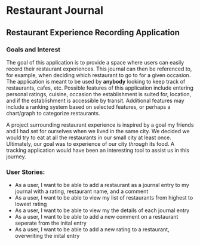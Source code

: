 # Restaurant Journal

## Restaurant Experience Recording Application

### Goals and Interest
The goal of this application is to provide a space 
where users can easily record their restaurant experiences.
This journal can then be referenced to, for example, when
deciding which restaurant to go to for a given occasion. The
application is meant to be used by **anybody** looking to keep track
of restaurants, cafes, etc. Possible features of this application 
include entering personal ratings, cuisine, occasion the establishment
is suited for, location, and if the establishment is 
accessible by transit. Additional features may include a ranking
system based on selected features, or perhaps a chart/graph to
categorize restaurants.

A project surrounding restaurant experience is inspired by a goal
my friends and I had set for ourselves when we lived in the same
city. We decided we would try to eat at all the restaurants 
in our small city at least once. Ultimately, our goal was to
experience of our city *through* its food. A tracking application 
would have been an interesting tool to assist us in this journey.

### User Stories:
- As a user, I want to be able to add a restaurant as a journal entry to my journal with a rating, restaurant name, and a comment
- As a user, I want to be able to view my list of restaurants from highest to lowest rating
- As a user, I want to be able to view my the details of each journal entry
- As a user, I want to be able to add a new comment on a restaurant seperate from the inital entry
- As a user, I want to be able to add a new rating to a restaurant, overwriting the inital entry

 
